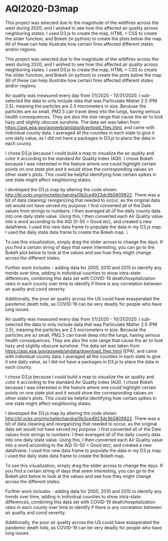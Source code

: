 # AQI2020-D3map

This project was selected due to the magnitude of the wildfires across the west during 2020, and I wished to see how this affected air quality across neighboring states. I used D3.js to create the map, HTML + CSS to create the slider function, and Bokeh (in python) to create the plots below the map. All of these can help illustrate how certain fires affected different states and/or regions. 

This project was selected due to the magnitude of the wildfires across the west during 2020, and I wished to see how this affected air quality across neighboring states. I used D3.js to create the map, HTML + CSS to create the slider function, and Bokeh (in python) to create the plots below the map. All of these can help illustrate how certain fires affected different states and/or regions. 

Air quality was measured every day from 1/1/2020 - 10/31/2020. I sub-selected the data to only include data that was Particulate Matter 2.5 (PM 2.5), meaning the particles are 2.5 micrometers in size. Because the particles are so small, PM2.5 can travel deep into the lungs, having serious health consequences. They are also the size range that cause the air to look hazy and slightly obscure sunshine. The data set was taken from https://aqs.epa.gov/aqsweb/airdata/download_files.html, and came with individual county data. I averaged all the counties in each state to give it one daily value, as I did not have a packages in D3.js to place the data in each county. 

I chose D3.js because I could build a map to visualize the air quality and color it according to the standard Air Quality Index (AQI). I chose Bokeh because I was interested in the feature where one could highlight certain points on one state plot and it would show the corresponding values on other state's plots. This could be helpful identifying how certain spikes in one state might affect neighboring states.

I developed the D3.js map by altering the code shown http://bl.ocks.org/michellechandra/0b2ce4923dc9b5809922. There was a bit of data cleaning/ reorganizing that needed to occur, as the original data set would not have served my purpose. I first converted all of the Date values from strings to numbers. I then averaged all of the daily county data into one daily state value. Using this, I then converted each Air Quality value into a word according to the AQI (0-50 = Good etc), and created a new dataframe. I used this new data frame to populate the data in my D3.js map. I used the daily state data frame to create the Bokeh map. \

To use this visualization, simply drag the slider across to change the days. If you find a certain string of days that seem interesting, you can go to the Bokeh plot below to look at the values and see how they might change across the different states. 

Further work includes - adding data for 2005, 2010 and 2015 to identify any trends over time, adding in individual counties to show intra-state differences, combining this data set with COVID-19 death/hospitalization rates in each county over time to identify if there is any correlation between air quality and covid severity. 

Additionally, the poor air quality across the US could have exasperated the pandemic death tolls, as COVID-19 can be very deadly for people who have lung issues.

Air quality was measured every day from 1/1/2020 - 10/31/2020. I sub-selected the data to only include data that was Particulate Matter 2.5 (PM 2.5), meaning the particles are 2.5 micrometers in size. Because the particles are so small, PM2.5 can travel deep into the lungs, having serious health consequences. They are also the size range that cause the air to look hazy and slightly obscure sunshine. The data set was taken from https://aqs.epa.gov/aqsweb/airdata/download_files.html (EPA), and came with individual county data. I averaged all the counties in each state to give it one daily value, as I did not have a packages in D3.js to place the data in each county. 

I chose D3.js because I could build a map to visualize the air quality and color it according to the standard Air Quality Index (AQI). I chose Bokeh because I was interested in the feature where one could highlight certain points on one state plot and it would show the corresponding values on other state's plots. This could be helpful identifying how certain spikes in one state might affect neighboring states.

I developed the D3.js map by altering the code shown http://bl.ocks.org/michellechandra/0b2ce4923dc9b5809922. There was a bit of data cleaning and reorganizing that needed to occur, as the original data set would not have served my purpose. I first converted all of the Date values from strings to numbers. I then averaged all of the daily county data into one daily state value. Using this, I then converted each Air Quality value into a word according to the AQI (0-50 = Good etc), and created a new dataframe. I used this new data frame to populate the data in my D3.js map. I used the daily state data frame to create the Bokeh map. 

To use this visualization, simply drag the slider across to change the days. If you find a certain string of days that seem interesting, you can go to the Bokeh plot below to look at the values and see how they might change across the different states. 

Further work includes - adding data for 2005, 2010 and 2015 to identify any trends over time, adding in individual counties to show intra-state differences, combining this data set with COVID-19 death/hospitalization rates in each county over time to identify if there is any correlation between air quality and covid severity. 

Additionally, the poor air quality across the US could have exasperated the pandemic death tolls, as COVID-19 can be very deadly for people who have lung issues.

